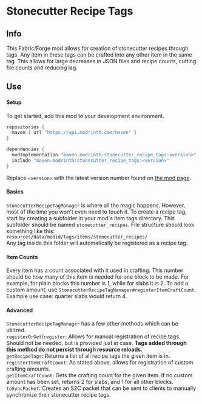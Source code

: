 # Stonecutter Recipe Tags

## Info

This Fabric/Forge mod allows for creation of stonecutter recipes through tags.
Any item in these tags can be crafted into any other item in the same tag.
This allows for large decreases in JSON files and recipe counts, cutting
file counts and reducing lag.

## Use

#### Setup
To get started, add this mod to your development environment.
```groovy
repositories {
  maven { url "https://api.modrinth.com/maven" }
}

dependencies {
  modImplementation "maven.modrinth:stonecutter_recipe_tags:<version>"
  include "maven.modrinth:stonecutter_recipe_tags:<version>"
}
```
Replace `<version>` with the latest version number found on [the mod page](https://modrinth.com/mod/stonecutter_recipe_tags).

#### Basics
`StonecutterRecipeTagManager` is where all the magic happens. However,
most of the time you won't even need to touch it. To create a recipe tag,
start by creating a subfolder in your mod's item tags directory. This subfolder
should be named `stonecutter_recipes`. File structure should look something like this:<br>
`resources/data/modid/tags/items/stonecutter_recipes/`<br>
Any tag inside this folder will automatically be registered as a recipe tag.<br>

#### Item Counts
Every item has a count associated with it used in crafting. This number should
be how many of this item is needed for one block to be made. For example,
for plain blocks this number is 1, while for slabs it is 2. To add a custom amount,
use `StonecutterRecipeTagManager#registerItemCraftCount`.<br>
Example use case: quarter slabs would return 4.

#### Advanced
`StonecutterRecipeTagManager` has a few other methods which can be utilized.<br>
`registerOrGet`/`register`: Allows for manual registration of recipe tags. Should not be
needed, but is provided just in case. **Tags added through this method do not
persist through resource reloads.**<br>
`getRecipeTags`: Returns a list of all recipe tags the given item is in.<br>
`registerItemCraftCount`: As stated above, allows for registration of
custom crafting amounts.<br>
`getItemCraftCount`: Gets the crafting count for the given item. If no custom
amount has been set, returns 2 for slabs, and 1 for all other blocks.<br>
`toSyncPacket`: Creates an S2C packet that can be sent to clients to manually
synchronize their stonecutter recipe tags.<br>
